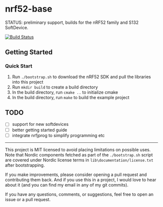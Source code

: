 # nrf52-base

STATUS: preliminary support, builds for the nRF52 family and S132 SoftDevice.  

[![Build Status](https://travis-ci.org/ryankurte/nrf52-base.svg)](https://travis-ci.org/ryankurte/nrf52-base)

## Getting Started

### Quick Start

1. Run `./bootstrap.sh` to download the nRF52 SDK and pull the libraries into this project
2. Run `mkdir build` to create a build directory
3. In the build directory, run `cmake ..` to initialize cmake
4. In the build directory, run `make` to build the example project

## TODO
 - [ ] support for new softdevices
 - [ ] better getting started guide
 - [ ] integrate nrfjprog to simplify programming etc

------

This project is MIT licensed to avoid placing limitations on possible uses. Note that Nordic components fetched as part of the `./bootstrap.sh` script are covered under Nordic license terms in `lib\documentation/license.txt` after bootstrapping.  

If you make improvements, please consider opening a pull request and contributing them back. 
And if you use this in a project, I would love to hear about it (and you can find my email in any of my git commits).  

If you have any questions, comments, or suggestions, feel free to open an issue or a pull request.
